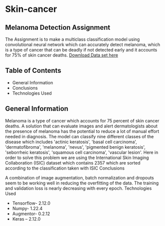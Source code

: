 # Skin-cancer
## Melanoma Detection Assignment

The Assignment is to make a multiclass classification model using convolutional neural network which can accurately detect melanoma, which is a type of cancer that can be deadly if not detected early and it accounts for 75% of skin cancer deaths.
[Download Data set here](https://drive.google.com/file/d/1xLfSQUGDl8ezNNbUkpuHOYvSpTyxVhCs/view?usp=sharing)

## Table of Contents

- General Information
- Conclusions
- Technologies Used

## General Information

Melanoma is a type of cancer which accounts for 75 percent of skin cancer deaths. A solution that can evaluate images and alert dermatologists about the presence of melanoma has the potential to reduce a lot of manual effort needed in diagnosis. The model can classify nine different classes of the disease which includes 'actinic keratosis', 'basal cell carcinoma', 'dermatofibroma', 'melanoma', 'nevus', 'pigmented benign keratosis', 'seborrheic keratosis', 'squamous cell carcinoma', 'vascular lesion'.
Here in order to solve this problem we are using the International Skin Imaging Collaboration (ISIC) dataset which contains 2357 which are sorted according to the classification taken with ISIC
Conclusions

A combination of image augmentation, batch normalization and dropouts seem to be working well in reducing the overfitting of the data.
The training and validation loss is nearly decreasing with every epoch.
Technologies Used

- Tensorflow- 2.12.0
- Numpy- 1.22.4
- Augmentor- 0.2.12
- Keras – 2.12.0
